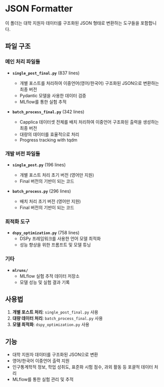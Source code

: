 # JSON Formatter

이 폴더는 대학 지원자 데이터를 구조화된 JSON 형태로 변환하는 도구들을 포함합니다.

## 파일 구조

### 메인 처리 파일들

- **`single_post_final.py`** (837 lines)
  - 개별 포스트를 처리하여 이중언어(영어/한국어) 구조화된 JSON으로 변환하는 최종 버전
  - Pydantic 모델을 사용한 데이터 검증
  - MLflow를 통한 실험 추적

- **`batch_process_final.py`** (342 lines)
  - Capplica 데이터셋 전체를 배치 처리하여 이중언어 구조화된 출력을 생성하는 최종 버전
  - 대량의 데이터를 효율적으로 처리
  - Progress tracking with tqdm

### 개발 버전 파일들

- **`single_post.py`** (196 lines)
  - 개별 포스트 처리 초기 버전 (영어만 지원)
  - Final 버전의 기반이 되는 코드

- **`batch_process.py`** (296 lines)
  - 배치 처리 초기 버전 (영어만 지원)
  - Final 버전의 기반이 되는 코드

### 최적화 도구

- **`dspy_optimization.py`** (758 lines)
  - DSPy 프레임워크를 사용한 언어 모델 최적화
  - 성능 향상을 위한 프롬프트 및 모델 튜닝

### 기타

- **`mlruns/`**
  - MLflow 실험 추적 데이터 저장소
  - 모델 성능 및 실험 결과 기록

## 사용법

1. **개별 포스트 처리**: `single_post_final.py` 사용
2. **대량 데이터 처리**: `batch_process_final.py` 사용
3. **모델 최적화**: `dspy_optimization.py` 사용

## 기능

- 대학 지원자 데이터를 구조화된 JSON으로 변환
- 영어/한국어 이중언어 출력 지원
- 인구통계학적 정보, 학업 성취도, 표준화 시험 점수, 과외 활동 등 포괄적 데이터 처리
- MLflow를 통한 실험 관리 및 추적
